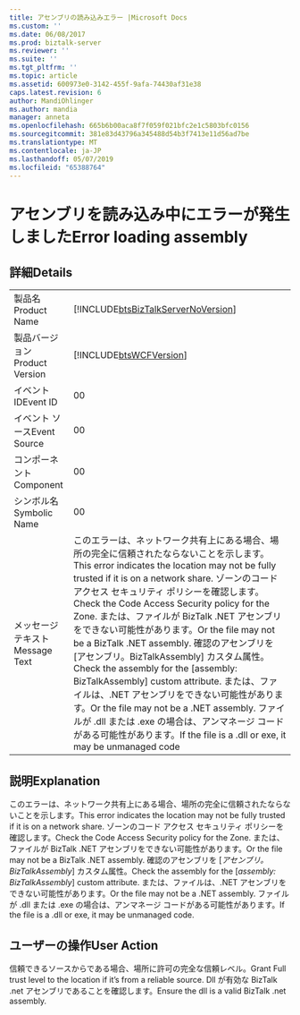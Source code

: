 ```yaml
---
title: アセンブリの読み込みエラー |Microsoft Docs
ms.custom: ''
ms.date: 06/08/2017
ms.prod: biztalk-server
ms.reviewer: ''
ms.suite: ''
ms.tgt_pltfrm: ''
ms.topic: article
ms.assetid: 600973e0-3142-455f-9afa-74430af31e38
caps.latest.revision: 6
author: MandiOhlinger
ms.author: mandia
manager: anneta
ms.openlocfilehash: 665b6b00aca8f7f059f021bfc2e1c5803bfc0156
ms.sourcegitcommit: 381e83d43796a345488d54b3f7413e11d56ad7be
ms.translationtype: MT
ms.contentlocale: ja-JP
ms.lasthandoff: 05/07/2019
ms.locfileid: "65388764"
---
```

# <a name="error-loading-assembly"></a><span data-ttu-id="7bf98-102">アセンブリを読み込み中にエラーが発生しました</span><span class="sxs-lookup"><span data-stu-id="7bf98-102">Error loading assembly</span></span>
## <a name="details"></a><span data-ttu-id="7bf98-103">詳細</span><span class="sxs-lookup"><span data-stu-id="7bf98-103">Details</span></span>  
  
|                 |                                                                                                                                                                                                                                                                                                                                                                      |
|-----------------|----------------------------------------------------------------------------------------------------------------------------------------------------------------------------------------------------------------------------------------------------------------------------------------------------------------------------------------------------------------------|
|  <span data-ttu-id="7bf98-104">製品名</span><span class="sxs-lookup"><span data-stu-id="7bf98-104">Product Name</span></span>   |                                                                                                                                          [!INCLUDE[btsBizTalkServerNoVersion](../includes/btsbiztalkservernoversion-md.md)]                                                                                                                                          |
| <span data-ttu-id="7bf98-105">製品バージョン</span><span class="sxs-lookup"><span data-stu-id="7bf98-105">Product Version</span></span> |                                                                                                                                                      [!INCLUDE[btsWCFVersion](../includes/btswcfversion-md.md)]                                                                                                                                                      |
|    <span data-ttu-id="7bf98-106">イベント ID</span><span class="sxs-lookup"><span data-stu-id="7bf98-106">Event ID</span></span>     |                                                                                                                                                                                  <span data-ttu-id="7bf98-107">0</span><span class="sxs-lookup"><span data-stu-id="7bf98-107">0</span></span>                                                                                                                                                                                   |
|  <span data-ttu-id="7bf98-108">イベント ソース</span><span class="sxs-lookup"><span data-stu-id="7bf98-108">Event Source</span></span>   |                                                                                                                                                                                  <span data-ttu-id="7bf98-109">0</span><span class="sxs-lookup"><span data-stu-id="7bf98-109">0</span></span>                                                                                                                                                                                   |
|    <span data-ttu-id="7bf98-110">コンポーネント</span><span class="sxs-lookup"><span data-stu-id="7bf98-110">Component</span></span>    |                                                                                                                                                                                  <span data-ttu-id="7bf98-111">0</span><span class="sxs-lookup"><span data-stu-id="7bf98-111">0</span></span>                                                                                                                                                                                   |
|  <span data-ttu-id="7bf98-112">シンボル名</span><span class="sxs-lookup"><span data-stu-id="7bf98-112">Symbolic Name</span></span>  |                                                                                                                                                                                  <span data-ttu-id="7bf98-113">0</span><span class="sxs-lookup"><span data-stu-id="7bf98-113">0</span></span>                                                                                                                                                                                   |
|  <span data-ttu-id="7bf98-114">メッセージ テキスト</span><span class="sxs-lookup"><span data-stu-id="7bf98-114">Message Text</span></span>   | <span data-ttu-id="7bf98-115">このエラーは、ネットワーク共有上にある場合、場所の完全に信頼されたならないことを示します。</span><span class="sxs-lookup"><span data-stu-id="7bf98-115">This error indicates the location may not be fully trusted if it is on a network share.</span></span> <span data-ttu-id="7bf98-116">ゾーンのコード アクセス セキュリティ ポリシーを確認します。</span><span class="sxs-lookup"><span data-stu-id="7bf98-116">Check the Code Access Security policy for the Zone.</span></span> <span data-ttu-id="7bf98-117">または、ファイルが BizTalk .NET アセンブリをできない可能性があります。</span><span class="sxs-lookup"><span data-stu-id="7bf98-117">Or the file may not be a BizTalk .NET assembly.</span></span> <span data-ttu-id="7bf98-118">確認のアセンブリを [アセンブリ。BizTalkAssembly] カスタム属性。</span><span class="sxs-lookup"><span data-stu-id="7bf98-118">Check the assembly for the [assembly: BizTalkAssembly] custom attribute.</span></span> <span data-ttu-id="7bf98-119">または、ファイルは、.NET アセンブリをできない可能性があります。</span><span class="sxs-lookup"><span data-stu-id="7bf98-119">Or the file may not be a .NET assembly.</span></span> <span data-ttu-id="7bf98-120">ファイルが .dll または .exe の場合は、アンマネージ コードがある可能性があります。</span><span class="sxs-lookup"><span data-stu-id="7bf98-120">If the file is a .dll or  exe, it may be unmanaged code</span></span> |
  
## <a name="explanation"></a><span data-ttu-id="7bf98-121">説明</span><span class="sxs-lookup"><span data-stu-id="7bf98-121">Explanation</span></span>  
 <span data-ttu-id="7bf98-122">このエラーは、ネットワーク共有上にある場合、場所の完全に信頼されたならないことを示します。</span><span class="sxs-lookup"><span data-stu-id="7bf98-122">This error indicates the location may not be fully trusted if it is on a network share.</span></span> <span data-ttu-id="7bf98-123">ゾーンのコード アクセス セキュリティ ポリシーを確認します。</span><span class="sxs-lookup"><span data-stu-id="7bf98-123">Check the Code Access Security policy for the Zone.</span></span> <span data-ttu-id="7bf98-124">または、ファイルが BizTalk .NET アセンブリをできない可能性があります。</span><span class="sxs-lookup"><span data-stu-id="7bf98-124">Or the file may not be a BizTalk .NET assembly.</span></span> <span data-ttu-id="7bf98-125">確認のアセンブリを [*アセンブリ。BizTalkAssembly*] カスタム属性。</span><span class="sxs-lookup"><span data-stu-id="7bf98-125">Check the assembly for the [*assembly: BizTalkAssembly*] custom attribute.</span></span> <span data-ttu-id="7bf98-126">または、ファイルは、.NET アセンブリをできない可能性があります。</span><span class="sxs-lookup"><span data-stu-id="7bf98-126">Or the file may not be a .NET assembly.</span></span> <span data-ttu-id="7bf98-127">ファイルが .dll または .exe の場合は、アンマネージ コードがある可能性があります。</span><span class="sxs-lookup"><span data-stu-id="7bf98-127">If the file is a .dll or  exe, it may be unmanaged code.</span></span>  
  
## <a name="user-action"></a><span data-ttu-id="7bf98-128">ユーザーの操作</span><span class="sxs-lookup"><span data-stu-id="7bf98-128">User Action</span></span>  
 <span data-ttu-id="7bf98-129">信頼できるソースからである場合、場所に許可の完全な信頼レベル。</span><span class="sxs-lookup"><span data-stu-id="7bf98-129">Grant Full trust level to the location if it’s from a reliable source.</span></span>  <span data-ttu-id="7bf98-130">Dll が有効な BizTalk .net アセンブリであることを確認します。</span><span class="sxs-lookup"><span data-stu-id="7bf98-130">Ensure the dll is a valid BizTalk .net assembly.</span></span>